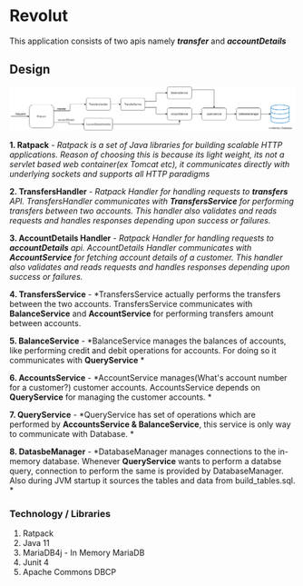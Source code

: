 # Revolut

This application consists of two apis namely ***transfer*** and ***accountDetails***

## Design 
![Revolut Money Transfer](https://github.com/dhawalschumi/Revolut/blob/master/Revolut.jpg)

**1. Ratpack** - *Ratpack is a set of Java libraries for building scalable HTTP applications. Reason of choosing this is because its light weight, its not a servlet based web container(ex Tomcat etc), it communicates directly with underlying sockets and supports all HTTP paradigms*

**2. TransfersHandler** - *Ratpack Handler for handling requests to **transfers** API. TransfersHandler communicates with **TransfersService** for performing transfers between two accounts. This handler also validates and reads requests and handles  responses depending upon success or failures.* 

**3. AccountDetails Handler** - *Ratpack Handler for handling requests to **accountDetails** api. AccountDetails Handler communicates with **AccountService** for fetching account details of a customer.  This handler also validates and reads requests and handles  responses depending upon success or failures.* 

**4. TransfersService** - *TransfersService actually performs the transfers between the two accounts. TransfersService communicates with **BalanceService** and **AccountService** for performing transfers amount between accounts. 

**5. BalanceService** - *BalanceService manages the balances of accounts, like performing credit and debit operations for accounts. For doing so it communicates with **QueryService** *

**6. AccountsService** - *AccountService manages(What's account number for a customer?) customer accounts. AccountsService depends on **QueryService** for managing the customer accounts. *

**7. QueryService** - *QueryService has set of operations which are performed by **AccountsService & BalanceService**, this service is only way to communicate with Database. *

**8. DatasbeManager** - *DatabaseManager manages connections to the in-memory database. Whenever **QueryService** wants to perform a databse query, connection to perform the same is provided by DatabaseManager. Also during JVM startup it sources the tables and data from build_tables.sql. *

### Technology / Libraries 

1. Ratpack
2. Java 11
3. MariaDB4j - In Memory MariaDB
4. Junit 4
5. Apache Commons DBCP
